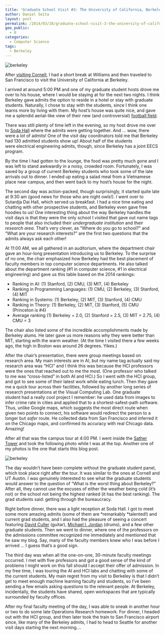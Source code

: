 ```yaml
---
title: 'Graduate School Visit #3: The University of California, Berkeley'
author: Daniel Seita
layout: post
permalink: /2014/03/28/graduate-school-visit-3-the-university-of-california-at-berkeley/
geo_public:
  - 0
categories:
  - Computer Science
tags:
  - Berkeley
---
```

<img src="{{site.url}}/assets/Berkeley2.jpg" alt="berkeley">

After [visiting Cornell][2], I had a short break at Williams and then traveled to San Francisco to visit the University of California at Berkeley.

<!--more-->

I arrived at around 5:00 PM and one of my graduate student hosts drove me over to his house, where I would be staying at for the next two nights. I think Berkeley gave admits the option to reside in a hotel or stay with graduate students. Naturally, I chose to stay with the students, since I think one learns more by living with them. My host&#8217;s house was quite nice, and gave me a splendid aerial-like view of their new (and controversial) [football field][3].

There was still plenty of time left in the evening, so my host drove me over to [Soda Hall][4] where the admits were getting together. And &#8230; wow, there were a *lot* of admits! One of the visit day coordinators told me that Berkeley had 130 admitted students show up! About half of the students were electrical engineering admits, though, since Berkeley has a joint EECS program.

By the time I had gotten to the lounge, the food was pretty much gone and I was left to stand awkwardly in a noisy, crowded room. Fortunately, I was saved by a group of current Berkeley students who took some of the late arrivals out to dinner. I ended up eating a salad meal from a Vietnamese place near campus, and then went back to my host&#8217;s house for the night.

The second day was action-packed, though surprisingly, it started quite late at 9:30 am (good news for those who are night owls!). I went over to Sutardja Dai Hall, which served us breakfast. I had a nice time eating and chatting with other prospective students, and Berkeley even gave free hoodies to us! One interesting thing about the way Berkeley handles the visit days is that they were the only school I visited that gave out name tags to people that also included their *undergraduate institution* and their *research area*. That&#8217;s very clever, as &#8220;Where do you go to school?&#8221; and &#8220;What are your research interests?&#8221; are the first two questions that the admits always ask each other!

At 11:00 AM, we all gathered in an auditorium, where the department chair gave an hour-long presentation introducing us to Berkeley. To the surprise of no one, the chair emphasized how Berkeley had the best placement of faculty members in top computer science departments. He also talked about the department ranking (#1 in computer science, #1 in electrical engineering) and gave us this table based on the 2014 rankings:

  * Ranking in AI: (1) Stanford, (2) CMU, (3) MIT, (4) Berkeley
  * Ranking in Programming Languages: (1) CMU, (2) Berkeley, (3) Stanford, (4) MIT
  * Ranking in Systems: (1) Berkeley, (2) MIT, (3) Stanford, (4) CMU
  * Ranking in Theory: (1) Berkeley, (2) MIT, (3) Stanford, (5) CMU (Princeton is #4)
  * Average ranking (1) Berkeley = 2.0, (2) Stanford = 2.5, (3) MIT = 2.75, (4) CMU = 3

The chair also listed some of the incredible accomplishments made by Berkeley alums. He later gave us more reasons why they were better than MIT, starting with the warm weather. (At the time I visited there a few weeks ago, the high in Boston was around 26 degrees. Yikes.)

After the chair&#8217;s presentation, there were group meetings based on research area. My main interests are in AI, but my name tag actually said my research area was &#8220;HCI&#8221; and I think this was because the HCI professors were the ones that reached out to me the most. (One professor who talked to me was &#8220;cross-listed&#8221; in both AI and HCI.) So I went with the HCI group, and got to see some of their latest work while eating lunch. Then they gave me a quick tour across their facilities, followed by another long series of research presentations at the Visual Computing Lab. One graduate student had a really cool project I remember: he used data from images to infer crime rate in cities and applied that to a shortest-safest-path software. Thus, unlike Google maps, which suggests the most direct route when given two points to connect, his software would redirect the person to a longer but *safer* route. He collected data from San Francisco and inferred it on the Chicago maps, and confirmed its accuracy with real Chicago data. Amazing!

After all that was the campus tour at 4:00 PM. I went inside the [Sather Tower][5] and took the following photo while I was at the top. Another one of my photos is the one that starts this blog post.

<img src="{{site.url}}/assets/Berkeley1.jpg" alt="berkeley">

The day wouldn&#8217;t have been complete without the graduate student panel, which took place right after the tour. It was similar to the ones at Cornell and UT Austin. I was genuinely interested to see what the graduate students would answer to the question of &#8220;What is the worst thing about Berkeley?&#8221; After all, they cannot use the excuses of either the weather being cold (it&#8217;s not) or the school not being the highest ranked (it has the best ranking). The grad students said: getting through the bureaucracy.

Right before dinner, there was a light reception at Soda Hall. I got to meet some more amazing admits (some of them are *remarkably *talented!) and current grad students, and I also had the pleasure of seeing a concert featuring [David Culler][7] (guitar), [Michael I. Jordan][8] (drums), and a few other graduate students. Then we went to dinner, where one of the professors on the admissions committee recognized me immediately and mentioned that he saw my blog. Say, many of the faculty members knew who I was before I arrived &#8230; I guess that&#8217;s a good sign.

The third day was when all the one-on-one, 30-minute faculty meetings occurred. I met with five professors and got a good sense of the kind of problems I might work on this fall should I accept their offer of admission. In my free time, I was touring the AI and HCI labs and chatting with some of the current students. My main regret from my visit to Berkeley is that I didn&#8217;t get to meet enough machine learning faculty and students, so I&#8217;ve been sending a few emails asking questions to the relevant people. At Berkeley, incidentally, the students have shared, open workspaces that are typically surrounded by faculty offices.

After my final faculty meeting of the day, I was able to sneak in another hour or two to do some late Operations Research homework. For dinner, I headed out with the HCI group, and then later took the train to San Francisco airport since, like many of the Berkeley admits, I had to head to Seattle for another visit days starting the next morning&#8230;.

 [1]: http://seitad.files.wordpress.com/2014/03/berkeley2.jpg
 [2]: http://seitad.wordpress.com/2014/03/27/graduate-school-visit-2-cornell-university/
 [3]: http://www.berkeleyside.com/2012/08/27/cal-memorial-stadium-unveiled-after-21-month-renovation/
 [4]: http://www.cs.berkeley.edu/~sequin/soda/soda.html
 [5]: http://en.wikipedia.org/wiki/Sather_Tower
 [6]: http://seitad.files.wordpress.com/2014/03/berkeley1.jpg
 [7]: http://www.cs.berkeley.edu/~culler/
 [8]: http://www.cs.berkeley.edu/~jordan/

